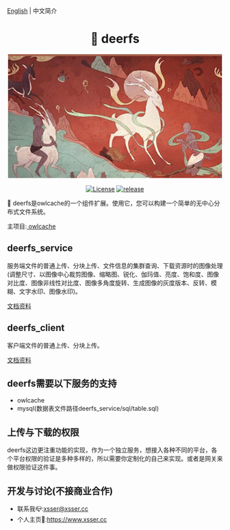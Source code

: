 <a href="https://github.com/xssed/deerfs" target="_blank">English</a> | 中文简介


<div align="center">

# 🦌 deerfs

![Image text](https://github.com/xssed/deerfs/blob/master/doc/assets/deer.jpg?raw=true)

[![License](https://img.shields.io/github/license/xssed/deerfs.svg)](https://github.com/xssed/deerfs/blob/master/LICENSE)
[![release](https://img.shields.io/github/release/xssed/deerfs.svg?style=popout-square)](https://github.com/xssed/deerfs/releases)

</div>

 🦌 deerfs是owlcache的一个组件扩展。使用它，您可以构建一个简单的无中心分布式文件系统。     

  主项目:<a href="https://github.com/xssed/owlcache" target="_blank"> owlcache</a>    

## deerfs_service    

   服务端文件的普通上传、分块上传、文件信息的集群查询、下载资源时的图像处理(调整尺寸、以图像中心裁剪图像、缩略图、锐化、伽玛值、亮度、饱和度、图像对比度、图像非线性对比度、图像多角度旋转、生成图像的灰度版本、反转、模糊、文字水印、图像水印)。

   <a href="https://github.com/xssed/deerfs/blob/master/doc/README_zh_deerfs_service.md" target="_blank">文档资料</a>   

## deerfs_client    

   客户端文件的普通上传、分块上传。

   <a href="https://github.com/xssed/deerfs/blob/master/doc/README_zh_deerfs_client.md" target="_blank">文档资料</a>

## deerfs需要以下服务的支持
- owlcache
- mysql(数据表文件路径deerfs_service/sql/table.sql)

## 上传与下载的权限
deerfs这边更注重功能的实现，作为一个独立服务，想接入各种不同的平台，各个平台权限的验证是多种多样的，所以需要你定制化的自己来实现。或者是网关来做权限验证这件事。

## 开发与讨论(不接商业合作)
- 联系我📪:xsser@xsser.cc
- 个人主页🛀:https://www.xsser.cc


